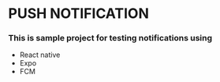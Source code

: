 # PUSH NOTIFICATION
### This is sample project for testing notifications using
- React native
- Expo
- FCM
